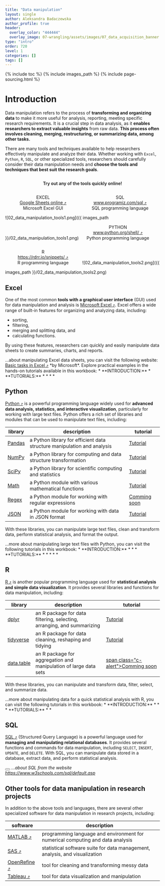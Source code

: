 ```yaml
---
title: "Data manipulation"
layout: single
author: Aleksandra Badaczewska
author_profile: true
header:
  overlay_color: "444444"
  overlay_image: 07-wrangling/assets/images/07_data_acquisition_banner.png
type: "intro"
order: 720
level: 1
categories: []
tags: []
---
```


{% include toc %}
{% include images_path %}
{% include page-sourcing.html %}


# Introduction

Data manipulation refers to the process of **transforming and organizing data** to make it more useful for analysis, reporting, meeting specific research requirements. It is a crucial step in data analysis, as it **enables researchers to extract valuable insights** from raw data. <b class="c-required">This process often involves cleaning, merging, restructuring, or summarizing data, among other tasks.</b>

There are many tools and techniques available to help researchers effectively manipulate and analyze their data. Whether working with `Excel`, `Python`, `R`, `SQL`, or other specialized tools, researchers should carefully consider their data manipulation needs and **choose the tools and techniques that best suit the research goals**.

<p align="center" style="width:100%; display:inline-block; font-weight:600">Try out any of the tools quickly online!</p>
<p align="center" style="width:49%; display:inline-block;">
  EXCEL<br>
  <a href="https://www.google.com/sheets/about/" target="_blank">Google Sheets online  ⤴</a><br>
  Microsoft Excel GUI
</p>
<p align="center" style="width:49%; display:inline-block;">
  SQL <br>
  <a href="https://www.programiz.com/sql/online-compiler/" target="_blank">www.programiz.com/sql  ⤴</a><br>
  SQL programming language
</p>
![02_data_manipulation_tools1.png]({{ images_path }}/02_data_manipulation_tools1.png)


<p align="center" style="width:49%; display:inline-block;">
  PYTHON <br>
  <a href="https://www.python.org/shell/" target="_blank">www.python.org/shell/  ⤴</a><br>
  Python programming language
</p>
<p align="center" style="width:49%; display:inline-block;">
  R <br>
  <a href="https://rdrr.io/snippets/" target="_blank">https://rdrr.io/snippets/  ⤴</a><br>
  R programming language
</p>
![02_data_manipulation_tools2.png]({{ images_path }}/02_data_manipulation_tools2.png)


## Excel

One of the most common **tools with a graphical user interface** (GUI) used for data manipulation and analysis is <a href="https://www.microsoft.com/en-us/microsoft-365/excel" target="_blank">Microsoft Excel  ⤴</a>. Excel offers a wide range of built-in features for organizing and analyzing data, including:
* sorting,
* filtering,
* merging and splitting data, and
* calculating functions.

By using these features, researchers can quickly and easily manipulate data sheets to create summaries, charts, and reports.

<div class="more" markdown="1">
...about manipulating Excel data sheets, you can visit the following website: <a href="https://support.microsoft.com/en-us/office/basic-tasks-in-excel-dc775dd1-fa52-430f-9c3c-d998d1735fca" target="_blank">Basic tasks in Excel  ⤴</a> *by Microsoft*. <base class="mb">
Explore practical examples in the hands-on tutorials available in this workbook:
* **INTRODUCTION:** <a class="t-links" href="721.1"></a>
* **TUTORIALS:**
  * <a class="t-links" href="721.2"></a>
  * <a class="t-links" href="721.3"></a>
  * <a class="t-links" href="721.4"></a>
  * <a class="t-links" href="721.5"></a>
</div>


## Python

<a href="https://www.python.org/shell/" target="_blank">Python  ⤴</a> is a powerful programming language widely used for **advanced data analysis, statistics, and interactive visualization**, particularly for working with large text files. Python offers a rich set of libraries and modules that can be used to manipulate text files, including:

| library | description | tutorial |
|---------|-------------|----------|
|<a href="https://pandas.pydata.org/" target="_blank">Pandas</a>               |a Python library for efficient data structure manipulation and analysis|<a class="t-links" href="536" btn='true'>Tutorial</a>|
|<a href="https://numpy.org/" target="_blank">NumPy</a>                        |a Python library for computing and data structure transformation       |<a class="t-links" href="537" btn='true'>Tutorial</a>|
|<a href="https://www.scipy.org/" target="_blank">SciPy</a>                    |a Python library for scientific computing and statistics               |<a class="t-links" href="538" btn='true'>Tutorial</a>|
|<a href="https://docs.python.org/3/library/math.html" target="_blank">Math</a>|a Python module with various mathematical functions                    |<a class="t-links" href="535" btn='true'>Tutorial</a>|
|<a href="https://docs.python.org/3/library/re.html" target="_blank">Regex</a> |a Python module for working with regular expressions                   |<a class="t-links" href="" btn='true'><span class="c-alert">Comming soon</span></a>|
|<a href="https://docs.python.org/3/library/json.html" target="_blank">JSON</a>|a Python module for working with data in JSON format                   |<a class="t-links" href="534" btn='true'>Tutorial</a>|

With these libraries, you can manipulate large text files, clean and transform data, perform statistical analysis, and format the output.

<div class="more" markdown="1">
...more about manipulating large text files with Python, you can visit the following tutorials in this workbook:
* **INTRODUCTION:**
  * <a class="t-links" href="420"></a>
  * <a class="t-links" href="531"></a>
* **TUTORIALS:**
  * <a class="t-links" href="423"></a>
  * <a class="t-links" href="533"></a>
  * <a class="t-links" href="722.1"></a>
  * <a class="t-links" href="731"></a>
  * <a class="t-links" href="822.01"></a>
</div>


## R

<a href="https://www.r-project.org" target="_blank">R  ⤴</a> is another popular programming language used for **statistical analysis and simple data visualization**. It provides several libraries and functions for data manipulation, including:

| library | description | tutorial |
|---------|-------------|----------|
|<a href="https://dplyr.tidyverse.org/" target="_blank">dplyr</a>                                   |an R package for data filtering, selecting, arranging, and summarizing |<a class="t-links" href="545" btn='true'>Tutorial</a>|
|<a href="https://tidyr.tidyverse.org/" target="_blank">tidyverse</a>                               |an R package for data cleaning, reshaping and tidying                  |<a class="t-links" href="546" btn='true'>Tutorial</a>|
|<a href="https://cran.r-project.org/web/packages/data.table/vignettes/datatable-intro.html" target="_blank">data.table</a> |an R package for aggregation and manipulation of large data sets     |<a class="t-links" href="547" btn='true'>span class="c-alert">Comming soon</span></a>|

With these libraries, you can manipulate and transform data, filter, select, and summarize data.

<div class="more" markdown="1">
...more about manipulating data for a quick statistical analysis with R, you can visit the following tutorials in this workbook:
* **INTRODUCTION:**
  * <a class="t-links" href="430"></a>
  * <a class="t-links" href="541"></a>
* **TUTORIALS:**
  * <a class="t-links" href="432"></a>
  * <a class="t-links" href="823.01"></a>
</div>


## SQL

<a href="https://www.w3schools.com/sql/sql_intro.asp" target="_blank">SQL  ⤴</a> (Structured Query Language) is a powerful language used for **managing and manipulating relational databases**. It provides several functions and commands for data manipulation, including `SELECT`, `INSERT`, `UPDATE`, and `DELETE`. With SQL, you can manipulate data stored in a database, extract data, and perform statistical analysis.

<button class="btn more"></button> *...about SQL from the website <a href="https://www.w3schools.com/sql/default.asp" target="_blank">https://www.w3schools.com/sql/default.asp</a>*


## Other tools for data manipulation in research projects

In addition to the above tools and languages, there are several other specialized software for data manipulation in research projects, including:

| software | description |
|----------|-------------|
|<a href="https://www.mathworks.com/products/matlab.html" target="_blank">MATLAB  ⤴</a> |programming language and environment for numerical computing and data analysis|
|<a href="https://www.sas.com/en_us/software.html" target="_blank">SAS  ⤴</a> |statistical software suite for data management, analysis, and visualization|
|<a href="https://openrefine.org/" target="_blank">OpenRefine  ⤴</a> |tool for cleaning and transforming messy data|
|<a href="https://www.tableau.com/" target="_blank">Tableau  ⤴</a> |tool for data visualization and manipulation|
